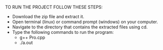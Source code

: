 TO RUN THE PROJECT FOLLOW THESE STEPS:

- Download the zip file and extract it.
- Open terminal (linux) or command prompt (windows) on your computer.
- Navigate to the directory that contains the extracted files using cd.
- Type the following commands to run the program:
  - g++ Pro.cpp
  - ./a.out
